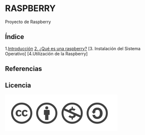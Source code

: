 # RASPBERRY
Proyecto de Raspberry

## Índice
1.[Introducción](https://github.com/SeleneBP/Raspberry/blob/main/introduccion.md)
[2. ¿Qué es una raspberry?](https://github.com/SeleneBP/proyecto/blob/1dab41dd1c6edd7a37a832982d40d7bfc27f7ada/2.%20%C2%BFQu%C3%A9%20es%20la%20Raspberry%3F.md)
[3. Instalación del Sistema Operativo]
[4.Utilización de la Raspberry]

## Referencias


## Licencia

![Licencia](https://github.com/SeleneBP/Raspberry/blob/main/imagenes/licencia.png)

